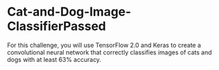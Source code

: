 # Cat-and-Dog-Image-ClassifierPassed
For this challenge, you will use TensorFlow 2.0 and Keras to create a convolutional neural network that correctly classifies images of cats and dogs with at least 63% accuracy.
